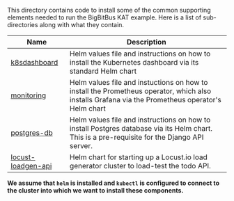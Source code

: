 This directory contains code to install some of the common supporting elements needed to run the BigBitBus KAT example. Here is a list of sub-directories along with what they contain.

| Name         | Description                                                                                                                                      |
| ------------ | ------------------------------------------------------------------------------------------------------------------------------------------------ |
| [k8sdashboard](k8sdashboard/) | Helm values file and instructions on how to install the Kubernetes dashboard via its standard Helm chart                                         |
| [monitoring](monitoring/)   | Helm values file and instuctions on how to install the Prometheus operator, which also installs Grafana via the Prometheus operator's Helm chart |
| [postgres-db](postgres-db/)  | Helm values file and instructions on how to install Postgres database via its Helm chart. This is a pre-requisite for the Django API server. |                                                        |
| [locust-loadgen-api](locust-loadgen-api/)  | Helm chart for starting up a Locust.io load generator cluster to load-test the todo API. |      

**We assume that `helm` is installed and `kubectl` is configured to connect to the cluster into which we want to install these components.**

